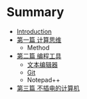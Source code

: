 # Summary

* [Introduction](README.md)
* [第一篇 计算思维](chapter1.md)
   * Method
* [第二篇 编程工具](chapter2.md)
   * [文本编辑器](text-editor.md)
   * [Git](git.md)
   * Notepad++
* [第三篇 不插电的计算机](chapter3.md)

